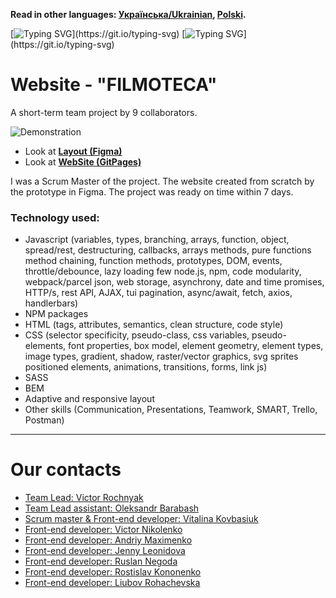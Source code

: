 **Read in other languages: [Українська/Ukrainian](README.uk.md), [Polski](README.pl.md).**

[![Typing SVG](https://readme-typing-svg.herokuapp.com?color=%2336BCF7&lines=This+is+our+team+project+.)](https://git.io/typing-svg)
[![Typing SVG](https://readme-typing-svg.herokuapp.com?color=%2336BCF7&lines=We+are+"+MAGIC+OUTSIDE+HOGWARTS+")](https://git.io/typing-svg)

# Website - "FILMOTECA"
A short-term team project by 9 collaborators.

![Demonstration](https://github.com/Victor-Rochnyak/Filmoteka/blob/main/src/images/demonstration/demo1.png)


- Look at [**Layout (Figma)**](<https://www.figma.com/file/HQe3RRxC8g01HNSSPBuNy1/Filmoteka-(Copy)-(Copy)-(Copy)?node-id=50631%3A2>)
- Look at [**WebSite (GitPages)**](<https://github.com/Victor-Rochnyak/Filmoteka>)

I was a Scrum  Master of the project.
The website created from scratch by the prototype in Figma.
The project was ready on time within 7 days.

### Technology used:

 * Javascript (variables, types, branching, arrays, function, object,
spread/rest, destructuring, callbacks, arrays methods, pure functions
method chaining,  function methods, prototypes, DOM, events, throttle/debounce, lazy loading
few node.js, npm, code modularity, webpack/parcel
json, web storage, asynchrony, date and time
promises, HTTP/s, rest API, AJAX, tui pagination, async/await, fetch, axios, handlerbars) <br/>
 * NPM packages <br/>
 * HTML (tags, attributes, semantics, clean structure, code style) <br/>
 * CSS (selector specificity, pseudo-class, css variables, pseudo-elements,
font properties, box model, element geometry, element types,
image types, gradient, shadow, raster/vector graphics, svg sprites
positioned elements, animations, transitions, forms, link js) <br/>
 * SASS <br/>
 * BEM  <br/>
 * Adaptive and responsive layout <br/>
 * Other skills (Communication, Presentations, Teamwork, SMART, Trello, Postman) <br/>

---
# Our contacts
* [ Team Lead: Victor Rochnyak](https://github.com/Victor-Rochnyak)
* [ Team Lead assistant: Oleksandr Barabash](https://github.com/OleksandrB93)
* [ Scrum master & Front-end developer: Vitalina Kovbasiuk](https://github.com/VitalinaKovbasiuk)
* [ Front-end developer: Victor Nikolenko](https://github.com/victor1982nik)
* [ Front-end developer: Andriy Maximenko](https://github.com/shevalie30)
* [ Front-end developer: Jenny Leonidova](https://github.com/Jenny85185)
* [ Front-end developer: Ruslan Negoda](https://github.com/RuslanNegoda1989Arjuna)
* [ Front-end developer: Rostislav Kononenko](https://github.com/rastikon)
* [ Front-end developer: Liubov Rohachevska](https://github.com/Liubov555)